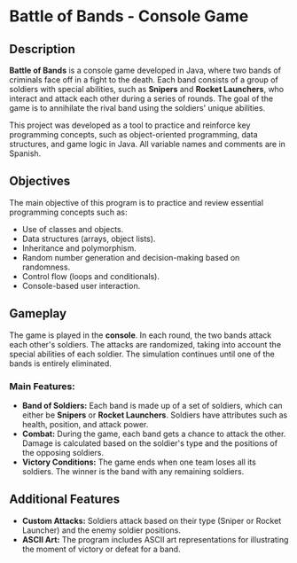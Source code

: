 # Battle of Bands - Console Game

## Description

**Battle of Bands** is a console game developed in Java, where two bands of criminals face off in a fight to the death. Each band consists of a group of soldiers with special abilities, such as **Snipers** and **Rocket Launchers**, who interact and attack each other during a series of rounds. The goal of the game is to annihilate the rival band using the soldiers' unique abilities.

  This project was developed as a tool to practice and reinforce key programming concepts, such as object-oriented programming, data structures, and game logic in Java. All variable names and comments are in Spanish.

## Objectives

The main objective of this program is to practice and review essential programming concepts such as:

- Use of classes and objects.
- Data structures (arrays, object lists).
- Inheritance and polymorphism.
- Random number generation and decision-making based on randomness.
- Control flow (loops and conditionals).
- Console-based user interaction.

## Gameplay

The game is played in the **console**. In each round, the two bands attack each other's soldiers. The attacks are randomized, taking into account the special abilities of each soldier. The simulation continues until one of the bands is entirely eliminated.

### Main Features:

- **Band of Soldiers:** Each band is made up of a set of soldiers, which can either be **Snipers** or **Rocket Launchers**. Soldiers have attributes such as health, position, and attack power.
- **Combat:** During the game, each band gets a chance to attack the other. Damage is calculated based on the soldier's type and the positions of the opposing soldiers.
- **Victory Conditions:** The game ends when one team loses all its soldiers. The winner is the band with any remaining soldiers.

## Additional Features

- **Custom Attacks:** Soldiers attack based on their type (Sniper or Rocket Launcher) and the enemy soldier positions.
- **ASCII Art:** The program includes ASCII art representations for illustrating the moment of victory or defeat for a band.

